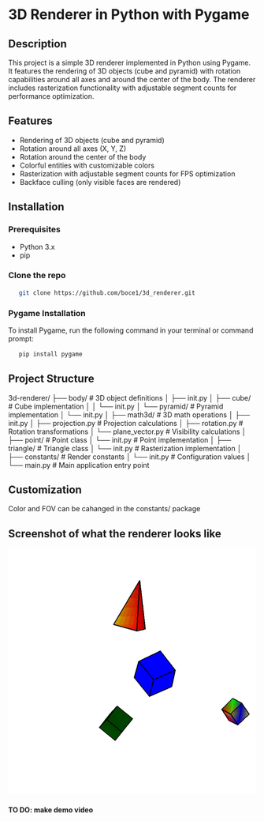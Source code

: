 # 3D Renderer in Python with Pygame

## Description
This project is a simple 3D renderer implemented in Python using Pygame. It features the rendering of 3D objects (cube and pyramid) with rotation capabilities around all axes and around the center of the body. The renderer includes rasterization functionality with adjustable segment counts for performance optimization.

## Features
- Rendering of 3D objects (cube and pyramid)
- Rotation around all axes (X, Y, Z)
- Rotation around the center of the body
- Colorful entities with customizable colors
- Rasterization with adjustable segment counts for FPS optimization
- Backface culling (only visible faces are rendered)

## Installation
### Prerequisites
- Python 3.x
- pip 

### Clone the repo
```bash
   git clone https://github.com/boce1/3d_renderer.git
```

### Pygame Installation
To install Pygame, run the following command in your terminal or command prompt:
```bash
   pip install pygame
```

## Project Structure
3d-renderer/
├── body/ # 3D object definitions
│ ├── init.py
│ ├── cube/ # Cube implementation
│ │ └── init.py
│ └── pyramid/ # Pyramid implementation
│ └── init.py
│
├── math3d/ # 3D math operations
│ ├── init.py
│ ├── projection.py # Projection calculations
│ ├── rotation.py # Rotation transformations
│ └── plane_vector.py # Visibility calculations
│
├── point/ # Point class
│ └── init.py # Point implementation
│
├── triangle/ # Triangle class
│ └── init.py # Rasterization implementation
│
├── constants/ # Render constants
│ └── init.py # Configuration values
│
└── main.py # Main application entry point


## Customization
Color and FOV can be cahanged in the constants/ package

## Screenshot of what the renderer looks like
![screenshot](./scr.png)

#### TO DO: make demo video